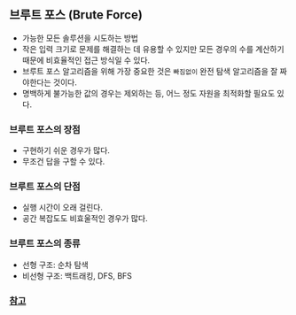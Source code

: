 ## 브루트 포스 (Brute Force)
- 가능한 모든 솔루션을 시도하는 방법
- 작은 입력 크기로 문제를 해결하는 데 유용할 수 있지만 모든 경우의 수를 계산하기 때문에 비효율적인 접근 방식일 수 있다.
- 브루트 포스 알고리즘을 위해 가장 중요한 것은 `빠짐없이` 완전 탐색 알고리즘을 잘 짜야한다는 것이다.
- 명백하게 불가능한 값의 경우는 제외하는 등, 어느 정도 자원을 최적화할 필요도 있다.

### 브루트 포스의 장점
- 구현하기 쉬운 경우가 많다.
- 무조건 답을 구할 수 있다.

### 브루트 포스의 단점
- 실행 시간이 오래 걸린다.
- 공간 복잡도도 비효울적인 경우가 많다.

### 브루트 포스의 종류
- 선형 구조: 순차 탐색
- 비선형 구조: 백트래킹, DFS, BFS


### [참고](https://foreverhappiness.tistory.com/104)